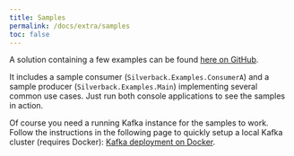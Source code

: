 ```yaml
---
title: Samples
permalink: /docs/extra/samples
toc: false
---
```


A solution containing a few examples can be found [here on GitHub](https://github.com/BEagle1984/silverback/tree/develop/samples/Examples).

It includes a sample consumer (`Silverback.Examples.ConsumerA`) and a sample producer (`Silverback.Examples.Main`) implementing several common use cases. Just run both console applications to see the samples in action.

Of course you need a running Kafka instance for the samples to work. Follow the instructions in the following page to quickly setup a local Kafka cluster (requires Docker): [Kafka deployment on Docker](/docs/extra/kafka-docker).

